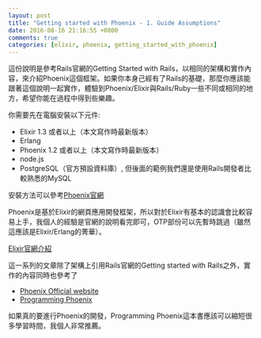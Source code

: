 ```yaml
---
layout: post
title: "Getting started with Phoenix - 1. Guide Assumptions"
date: 2016-08-16 21:16:55 +0800
comments: true
categories: [elixir, phoenix, getting_started_with_phoenix]
---
```


這份說明是參考Rails官網的Getting Started with Rails，以相同的架構和實作內容，來介紹Phoenix這個框架。如果你本身己經有了Rails的基礎，那麼你應該能跟著這個說明一起實作，體驗到Phoenix/Elixir與Rails/Ruby一些不同或相同的地方，希望你能在過程中得到些樂趣。

你需要先在電腦安裝以下元件:

- Elixir 1.3 或者以上（本文寫作時最新版本）
- Erlang
- Phoenix 1.2 或者以上（本文寫作時最新版本）
- node.js
- PostgreSQL（官方預設資料庫）, 但後面的範例我們還是使用Rails開發者比較熟悉的MySQL

安裝方法可以參考[Phoenix官網](http://www.phoenixframework.org/docs/installation)

Phoenix是基於Elixir的網頁應用開發框架，所以對於Elixir有基本的認識會比較容易上手，我個人的經驗是官網的說明看完即可，OTP部份可以先暫時跳過（雖然這應該是Elixir/Erlang的菁華）。

[Elixir官網介紹](http://elixir-lang.org/getting-started/introduction.html)

這一系列的文章除了架構上引用Rails官網的Getting started with Rails之外，實作的內容同時也參考了

- [Phoenix Official website](http://www.phoenixframework.org/)
- [Programming Phoenix](https://pragprog.com/book/phoenix/programming-phoenix)

如果真的要進行Phoenix的開發，Programming Phoenix這本書應該可以縮短很多學習時間，我個人非常推薦。
